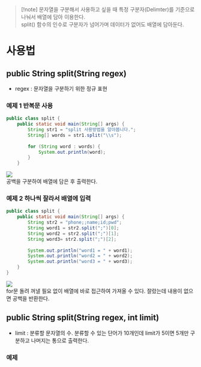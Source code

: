 >[!note] 문자열을 구분해서 사용하고 싶을 때 특정 구분자(Delimter)를 기준으로 나눠서 배열에 담아 이용한다.<br>
>split() 함수의 인수로 구분자가 넘어가며 데이터가 없어도 배열에 담아둔다.

# 사용법
##  public String split(String regex)
- regex : 문자열을 구분하기 위한 정규 표현

### 예제 1 반복문 사용
```java
public class split {  
    public static void main(String[] args) {  
        String str1 = "split 사용방법을 알아봅니다.";  
        String[] words = str1.split("\\s");  
  
        for (String word : words) {  
            System.out.println(word);  
        }  
    }
```

![](https://i.imgur.com/XJkFqLB.png)
<br>
공백을 구분하여 배열에 담은 후 출력한다.

### 예제 2 하나씩 잘라서 배열에 입력
```java
public class split {  
    public static void main(String[] args) {      
        String str2 = "phone;;name;id;pwd";  
        String word1 = str2.split(";")[0];  
        String word2 = str2.split(";")[1];  
        String word3= str2.split(";")[2];  
  
        System.out.println("word1 = " + word1);  
        System.out.println("word2 = " + word2);  
        System.out.println("word3 = " + word3);  
    }  
}
```
![](https://i.imgur.com/2ReIVR0.png)
<br>
for문 돌려 꺼낼 필요 없이 배열에 바로 접근하여 가져올 수 있다. 잘랐는데 내용이 없으면 공백을 반환한다.


## public String split(String regex, int limit)
- limit : 분류할 문자열의 수. 분류할 수 있는 단어가 10개인데 limit가 5이면 5개만 구분하고 나머지는 통으로 출력한다.

### 예제